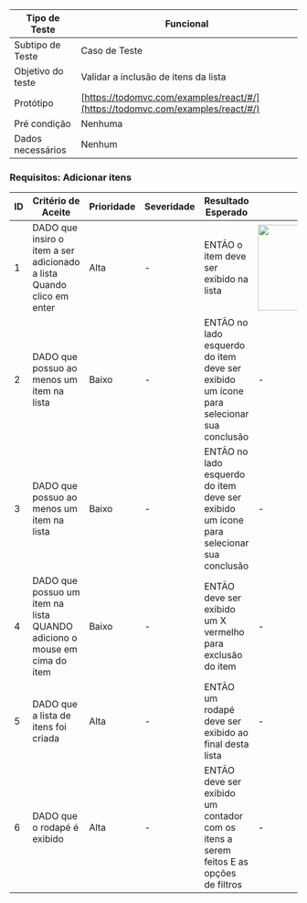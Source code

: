 | Tipo de Teste | Funcional |
|---------------|-----------|
| Subtipo de Teste | Caso de Teste |
| Objetivo do teste | Validar a inclusão de itens da lista |
| Protótipo | [https://todomvc.com/examples/react/#/](https://todomvc.com/examples/react/#/) |
| Pré condição | Nenhuma |
| Dados necessários | Nenhum |

### Requisitos: Adicionar itens

| ID | Critério de Aceite | Prioridade | Severidade | Resultado Esperado | Resultado Obtido | Defeitos | Status |
|----|---------------------|------------|------------|--------------------|------------------|----------|--------|
| 1  | DADO que insiro o item a ser adicionado a lista <br>Quando clico em enter | Alta | - | ENTÃO o item deve ser exibido na lista | <img src="https://github.com/laismedrado/todomvc/assets/31759644/3d51dbd5-b2ef-4a31-af01-61cddaa868d5" width="350" height="150"  /> | - | 😀 |
| 2  | DADO que possuo ao menos um item na lista | Baixo | - | ENTÃO no lado esquerdo do item deve ser exibido um ícone para selecionar sua conclusão | - | - | 😀 |
| 3  | DADO que possuo ao menos um item na lista | Baixo | - | ENTÃO no lado esquerdo do item deve ser exibido um ícone para selecionar sua conclusão | - | - | 😀 |
| 4  | DADO que possuo um item na lista QUANDO adiciono o mouse em cima do item | Baixo | - | ENTÃO deve ser exibido um X vermelho para exclusão do item | - | - | 😀 |
| 5  | DADO que a lista de itens foi criada | Alta | - | ENTÃO um rodapé deve ser exibido ao final desta lista | - | - | 😀 |
| 6  | DADO que o rodapé é exibido | Alta | - | ENTÃO deve ser exibido um contador com os itens a serem feitos E as opções de filtros | - | - | 😀 |

